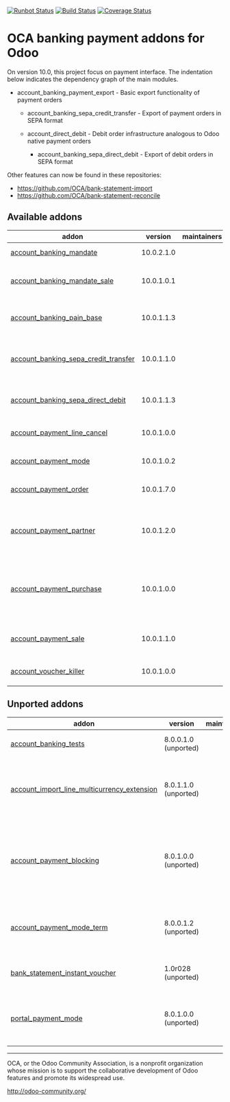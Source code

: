 [![Runbot Status](https://runbot.odoo-community.org/runbot/badge/flat/173/10.0.svg)](https://runbot.odoo-community.org/runbot/repo/github-com-oca-bank-payment-173)
[![Build Status](https://travis-ci.org/OCA/bank-payment.svg?branch=10.0)](https://travis-ci.org/OCA/bank-payment)
[![Coverage Status](https://coveralls.io/repos/OCA/bank-payment/badge.png?branch=10.0)](https://coveralls.io/r/OCA/bank-payment?branch=10.0)

OCA banking payment addons for Odoo
===================================

On version 10.0, this project focus on payment interface. The indentation below 
indicates the dependency graph of the main modules.

- account_banking_payment_export - Basic export functionality of payment orders

    - account_banking_sepa_credit_transfer - Export of payment orders in SEPA format

    - account_direct_debit - Debit order infrastructure analogous to Odoo native payment orders

        - account_banking_sepa_direct_debit - Export of debit orders in SEPA format
        
Other features can now be found in these repositories:

 * https://github.com/OCA/bank-statement-import
 * https://github.com/OCA/bank-statement-reconcile

[//]: # (addons)

Available addons
----------------
addon | version | maintainers | summary
--- | --- | --- | ---
[account_banking_mandate](account_banking_mandate/) | 10.0.2.1.0 |  | Banking mandates
[account_banking_mandate_sale](account_banking_mandate_sale/) | 10.0.1.0.1 |  | Adds mandates on sale orders
[account_banking_pain_base](account_banking_pain_base/) | 10.0.1.1.3 |  | Base module for PAIN file generation
[account_banking_sepa_credit_transfer](account_banking_sepa_credit_transfer/) | 10.0.1.1.0 |  | Create SEPA XML files for Credit Transfers
[account_banking_sepa_direct_debit](account_banking_sepa_direct_debit/) | 10.0.1.1.3 |  | Create SEPA files for Direct Debit
[account_payment_line_cancel](account_payment_line_cancel/) | 10.0.1.0.0 |  | Account payment line cancel
[account_payment_mode](account_payment_mode/) | 10.0.1.0.2 |  | Account Payment Mode
[account_payment_order](account_payment_order/) | 10.0.1.7.0 |  | Account Payment Order
[account_payment_partner](account_payment_partner/) | 10.0.1.2.0 |  | Adds payment mode on partners and invoices
[account_payment_purchase](account_payment_purchase/) | 10.0.1.0.0 |  | Adds Bank Account and Payment Mode on Purchase Orders
[account_payment_sale](account_payment_sale/) | 10.0.1.1.0 |  | Adds payment mode on sale orders
[account_voucher_killer](account_voucher_killer/) | 10.0.1.0.0 |  | Accounting Payment Access


Unported addons
---------------
addon | version | maintainers | summary
--- | --- | --- | ---
[account_banking_tests](account_banking_tests/) | 8.0.0.1.0 (unported) |  | Banking Addons - Tests
[account_import_line_multicurrency_extension](account_import_line_multicurrency_extension/) | 8.0.1.1.0 (unported) |  | Add an improved view for move line import in bank statement
[account_payment_blocking](account_payment_blocking/) | 8.0.1.0.0 (unported) |  | Prevent invoices under litigation to be proposed in payment orders.
[account_payment_mode_term](account_payment_mode_term/) | 8.0.0.1.2 (unported) |  | Account Banking - Payments Term Filter
[bank_statement_instant_voucher](bank_statement_instant_voucher/) | 1.0r028 (unported) |  | Bank statement instant voucher
[portal_payment_mode](portal_payment_mode/) | 8.0.1.0.0 (unported) |  | Adds payment mode ACL's for portal users

[//]: # (end addons)

----

OCA, or the Odoo Community Association, is a nonprofit organization whose 
mission is to support the collaborative development of Odoo features and 
promote its widespread use.

http://odoo-community.org/
